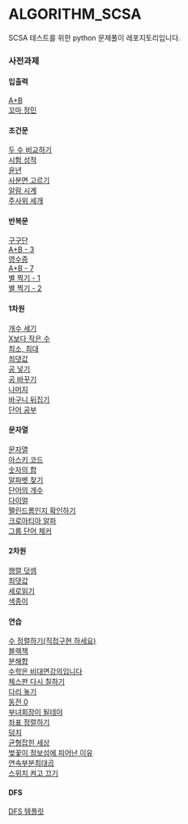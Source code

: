 # ALGORITHM_SCSA
SCSA 테스트를 위한 python 문제풀이 레포지토리입니다. 


### 사전과제
#### 입출력
[A+B](https://github.com/Vida0822/Programmers/tree/main/백준/Bronze/1000. A＋B)
<br> [꼬마 정민](https://github.com/Vida0822/Programmers/tree/main/백준/Bronze/11382. 꼬마 정민)

#### 조건문
[두 수 비교하기](https://github.com/Vida0822/Programmers/tree/main/백준/Bronze/1330. 두 수 비교하기)
<br> [시험 성적](https://github.com/Vida0822/Programmers/tree/main/백준/Bronze/9498. 시험 성적)
<br>[윤년](https://github.com/Vida0822/Programmers/tree/main/백준/Bronze/2753. 윤년)
<br>[사분면 고르기](https://github.com/Vida0822/Programmers/tree/main/백준/Bronze/14681. 사분면 고르기)
<br>[알람 시계](https://github.com/Vida0822/Programmers/tree/main/백준/Bronze/2884. 알람 시계)
<br> [주사위 세개](https://github.com/Vida0822/Programmers/tree/main/백준/Bronze/2480. 주사위 세개)
<br> 
#### 반복문
[구구단](https://github.com/Vida0822/Programmers/tree/main/백준/Bronze/2739. 구구단)
<br> [A+B - 3](https://github.com/Vida0822/Programmers/tree/main/백준/Bronze/10950. A＋B － 3)
<br> [영수증](https://github.com/Vida0822/Programmers/tree/main/백준/Bronze/25304. 영수증)
<br> [A+B - 7](https://github.com/Vida0822/Programmers/tree/main/백준/Bronze/11021. A＋B － 7)
<br> [별 찍기 - 1](https://github.com/Vida0822/Programmers/tree/main/백준/Bronze/2438. 별 찍기 － 1)
<br> [별 찍기 - 2](https://github.com/Vida0822/Programmers/tree/main/백준/Bronze/2439. 별 찍기 － 2)
<br> 
#### 1차원 
[개수 세기](https://github.com/Vida0822/Programmers/tree/main/백준/Bronze/10807. 개수 세기)
<br> [X보다 작은 수](https://github.com/Vida0822/Programmers/tree/main/백준/Bronze/10871. X보다 작은 수)
<br> [최소, 최대](https://github.com/Vida0822/Programmers/tree/main/백준/Bronze/10818. 최소， 최대)
<br> [최댓값](https://github.com/Vida0822/Programmers/tree/main/백준/Bronze/2562. 최댓값)
<br> [공 넣기](https://github.com/Vida0822/Programmers/tree/main/백준/Bronze/10810. 공 넣기)
<br> [공 바꾸기](https://github.com/Vida0822/Programmers/tree/main/백준/Bronze/10813. 공 바꾸기)
<br> [나머지](https://github.com/Vida0822/Programmers/tree/main/백준/Bronze/3052. 나머지)
<br> [바구니 뒤집기](https://github.com/Vida0822/Programmers/tree/main/백준/Bronze/10811. 바구니 뒤집기)
<br> [단어 공부](https://github.com/Vida0822/Programmers/tree/main/백준/Bronze/1157. 단어 공부)
<br> 
#### 문자열
[문자열](https://github.com/Vida0822/Programmers/tree/main/백준/Bronze/9086. 문자열)
<br> [아스키 코드](https://github.com/Vida0822/Programmers/tree/main/백준/Bronze/11654. 아스키 코드)
<br> [숫자의 합](https://github.com/Vida0822/Programmers/tree/main/백준/Bronze/11720. 숫자의 합)
<br> [알파벳 찾기](https://github.com/Vida0822/Programmers/tree/main/백준/Bronze/10809. 알파벳 찾기)
<br> [단어의 개수](https://github.com/Vida0822/Programmers/tree/main/백준/Bronze/1152. 단어의 개수)
<br> [다이얼](https://github.com/Vida0822/Programmers/tree/main/백준/Bronze/5622. 다이얼)
<br> [팰린드롬인지 확인하기](https://github.com/Vida0822/Programmers/tree/main/백준/Bronze/10988. 팰린드롬인지 확인하기)
<br> [크로아티아 알파](https://github.com/Vida0822/Programmers/tree/main/백준/Silver/2941. 크로아티아 알파벳)
<br> [그룹 단어 체커](https://github.com/Vida0822/Programmers/tree/main/백준/Silver/1316. 그룹 단어 체커)
<br> 
#### 2차원
[행렬 덧셈](https://github.com/Vida0822/Programmers/tree/main/백준/Bronze/2738. 행렬 덧셈)
<br> [최댓값](https://github.com/Vida0822/Programmers/tree/main/백준/Bronze/2566. 최댓값)
<br> [세로읽기](https://github.com/Vida0822/Programmers/tree/main/백준/Bronze/10798. 세로읽기)
<br> [색종이](https://github.com/Vida0822/Programmers/tree/main/백준/Silver/2563. 색종이)
<br> 
#### 연습
[수 정렬하기(직접구현 하세요)](https://github.com/Vida0822/Programmers/tree/main/백준/Bronze/2750. 수 정렬하기)
<br> [블랙잭](https://github.com/Vida0822/Programmers/tree/main/백준/Bronze/2798. 블랙잭)
<br> [분해합](https://github.com/Vida0822/Programmers/tree/main/백준/Bronze/2231. 분해합)
<br> [수학은 비대면강의입니다](https://github.com/Vida0822/Programmers/tree/main/백준/Bronze/19532. 수학은 비대면강의입니다)
<br> [체스판 다시 칠하기](https://github.com/Vida0822/Programmers/tree/main/백준/Silver/1018. 체스판 다시 칠하기)
<br> [다리 놓기](https://github.com/Vida0822/Programmers/tree/main/백준/Silver/1010. 다리 놓기)
<br> [동전 0](https://github.com/Vida0822/Programmers/tree/main/백준/Silver/11047. 동전 0)
<br> [부녀회장이 될테야](https://github.com/Vida0822/Programmers/tree/main/백준/Bronze/2775. 부녀회장이 될테야)
<br> [좌표 정렬하기](https://github.com/Vida0822/Programmers/tree/main/백준/Silver/11650. 좌표 정렬하기)
<br> [덩치](https://github.com/Vida0822/Programmers/tree/main/백준/Silver/7568. 덩치)
<br> [균형잡힌 세상](https://github.com/Vida0822/Programmers/tree/main/백준/Silver/4949. 균형잡힌 세상)
<br> [벚꽃이 정보섬에 피어난 이유](https://github.com/Vida0822/Programmers/tree/main/백준/Silver/17127. 벚꽃이 정보섬에 피어난 이유)
<br> [연속부분최대곱](https://github.com/Vida0822/Programmers/tree/main/백준/Silver/2670. 연속부분최대곱) 
<br> [스위치 켜고 끄기](https://github.com/Vida0822/Programmers/tree/main/백준/Silver/1244. 스위치 켜고 끄기)

 
#### DFS 
[DFS 템플릿]() 
 
 
 
 
 
 
 
 
 
 
 
